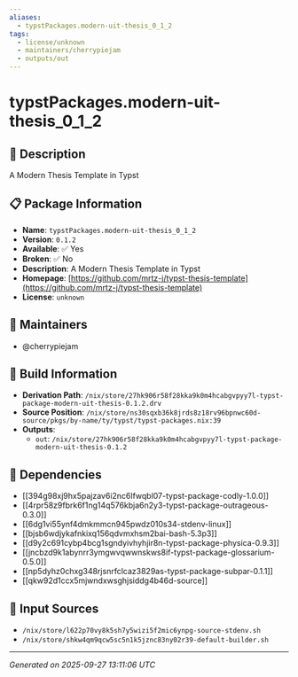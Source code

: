 ```yaml
---
aliases:
  - typstPackages.modern-uit-thesis_0_1_2
tags:
  - license/unknown
  - maintainers/cherrypiejam
  - outputs/out
---
```


# typstPackages.modern-uit-thesis_0_1_2

## 📝 Description

A Modern Thesis Template in Typst

## 📋 Package Information

- **Name**: `typstPackages.modern-uit-thesis_0_1_2`
- **Version**: `0.1.2`
- **Available**: ✅ Yes
- **Broken**: ✅ No
- **Description**: A Modern Thesis Template in Typst
- **Homepage**: [https://github.com/mrtz-j/typst-thesis-template](https://github.com/mrtz-j/typst-thesis-template)
- **License**: `unknown`
## 👥 Maintainers

- @cherrypiejam


## 🔧 Build Information

- **Derivation Path**: `/nix/store/27hk906r58f28kka9k0m4hcabgvpyy7l-typst-package-modern-uit-thesis-0.1.2.drv`
- **Source Position**: `/nix/store/ns30sqxb36k8jrds8z18rv96bpnwc60d-source/pkgs/by-name/ty/typst/typst-packages.nix:39`
- **Outputs**:
  - `out`:  `/nix/store/27hk906r58f28kka9k0m4hcabgvpyy7l-typst-package-modern-uit-thesis-0.1.2`

## 🔗 Dependencies

- [[394g98xj9hx5pajzav6i2nc6lfwqbl07-typst-package-codly-1.0.0]]
- [[4rpr58z9fbrk6f1ng14q576kbja6n2y3-typst-package-outrageous-0.3.0]]
- [[6dg1vi55ynf4dmkmmcn945pwdz010s34-stdenv-linux]]
- [[bjsb6wdjykafnkixq156qdvmxhsm2bai-bash-5.3p3]]
- [[d9y2c691cybp4bcg1sgndyivhyhjir8n-typst-package-physica-0.9.3]]
- [[jncbzd9k1abynrr3ymgwvqwwnskws8if-typst-package-glossarium-0.5.0]]
- [[np5dyhz0chxg348rjsnrfclcaz3829as-typst-package-subpar-0.1.1]]
- [[qkw92d1ccx5mjwndxwsghjsiddg4b46d-source]]

## 📁 Input Sources

- `/nix/store/l622p70vy8k5sh7y5wizi5f2mic6ynpg-source-stdenv.sh`
- `/nix/store/shkw4qm9qcw5sc5n1k5jznc83ny02r39-default-builder.sh`

---
*Generated on 2025-09-27 13:11:06 UTC*

